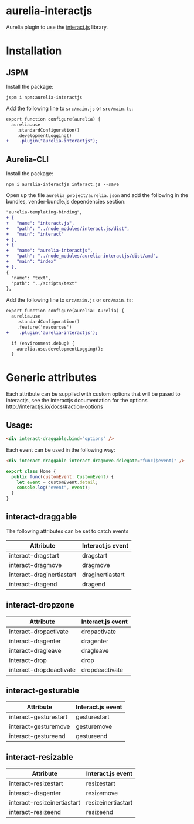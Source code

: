 # aurelia-interactjs

Aurelia plugin to use the [interact.js](http://interactjs.io/) library.

# Installation

## JSPM
Install the package:
```
jspm i npm:aurelia-interactjs
```

Add the following line to ```src/main.js``` or ```src/main.ts```:
```diff
export function configure(aurelia) {
  aurelia.use
    .standardConfiguration()
    .developmentLogging()
+    .plugin("aurelia-interactjs");
```
## Aurelia-CLI
Install the package:
```
npm i aurelia-interactjs interact.js --save
```

Open up the file ```aurelia_project/aurelia.json``` and add the following in the bundles, vender-bundle.js dependencies section:
```diff
"aurelia-templating-binding",
+ {
+   "name": "interact.js",
+   "path": "../node_modules/interact.js/dist",
+   "main": "interact"
+ },
+ {
+   "name": "aurelia-interactjs",
+   "path": "../node_modules/aurelia-interactjs/dist/amd",
+   "main": "index"
+ },          
{
  "name": "text",
  "path": "../scripts/text"
},
```
Add the following line to ```src/main.js``` or ```src/main.ts```:
```diff
export function configure(aurelia: Aurelia) {
  aurelia.use
    .standardConfiguration()
    .feature('resources')
+    .plugin('aurelia-interactjs');

  if (environment.debug) {
    aurelia.use.developmentLogging();
  }
```

# Generic attributes
Each attribute can be supplied with custom options that will be pased to interactjs, see the interactjs documentation for the options http://interactjs.io/docs/#action-options

## Usage:
```html
<div interact-draggable.bind="options" />
```

Each event can be used in the following way:

```html
<div interact-draggable interact-dragmove.delegate="func($event)" />
```

```javascript
export class Home {
  public func(customEvent: CustomEvent) {
    let event = customEvent.detail;
    console.log("event", event);
  }
}
```

## interact-draggable
The following attributes can be set to catch events

| Attribute                 | Interact.js event |
| ------------------------- | ----------------- |
| interact-dragstart        | dragstart         |
| interact-dragmove         | dragmove          |
| interact-draginertiastart | draginertiastart  |
| interact-dragend          | dragend           |

## interact-dropzone

| Attribute                 | Interact.js event |
| ------------------------- | ----------------- |
| interact-dropactivate     | dropactivate      |
| interact-dragenter        | dragenter         |
| interact-dragleave        | dragleave         |
| interact-drop             | drop              |
| interact-dropdeactivate   | dropdeactivate    |

## interact-gesturable

| Attribute                 | Interact.js event |
| ------------------------- | ----------------- |
| interact-gesturestart     | gesturestart      |
| interact-gesturemove      | gesturemove       |
| interact-gestureend       | gestureend        |

## interact-resizable

| Attribute                   | Interact.js event  |
| --------------------------- | ------------------ |
| interact-resizestart        | resizestart        |
| interact-dragenter          | resizemove         |
| interact-resizeinertiastart | resizeinertiastart |
| interact-resizeend          | resizeend          |
